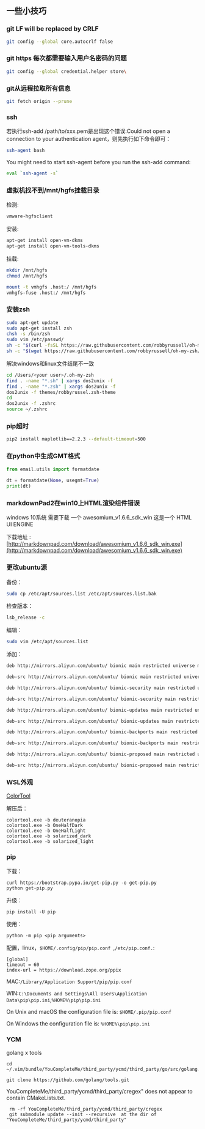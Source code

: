 ## 一些小技巧

### git LF will be replaced by CRLF    

```bash
git config --global core.autocrlf false
```

### git https 每次都需要输入用户名密码的问题

```bash
git config --global credential.helper store\
```

### git从远程拉取所有信息

```bash
git fetch origin --prune
```

### ssh
 
若执行ssh-add /path/to/xxx.pem是出现这个错误:Could not open a connection to your authentication agent，则先执行如下命令即可：
```bash
ssh-agent bash
```

You might need to start ssh-agent before you run the ssh-add command:
```bash
eval `ssh-agent -s`
```

### 虚拟机找不到/mnt/hgfs挂载目录

检测:
```bash
vmware-hgfsclient
```

安装:
```bash
apt-get install open-vm-dkms
apt-get install open-vm-tools-dkms
```

挂载:
```bash
mkdir /mnt/hgfs
chmod /mnt/hgfs

mount -t vmhgfs .host:/ /mnt/hgfs
vmhgfs-fuse .host:/ /mnt/hgfs
```

### 安装zsh

```bash
sudo apt-get update
sudo apt-get install zsh
chsh -s /bin/zsh
sudo vim /etc/passwd/
sh -c "$(curl -fsSL https://raw.githubusercontent.com/robbyrussell/oh-my-zsh/master/tools/install.sh)"
sh -c "$(wget https://raw.githubusercontent.com/robbyrussell/oh-my-zsh/master/tools/install.sh -O -)"
```

解决windows和linux文件结尾不一致
```bash
cd /Users/<your user>/.oh-my-zsh
find . -name "*.sh" | xargs dos2unix -f
find . -name "*.zsh" | xargs dos2unix -f
dos2unix -f themes/robbyrussel.zsh-theme
cd
dos2unix -f .zshrc
source ~/.zshrc
```
### pip超时

```bash
pip2 install maplotlib==2.2.3 --default-timeout=500
```

### 在python中生成GMT格式

```python
from email.utils import formatdate
 
dt = formatdate(None, usegmt=True)
print(dt)
```

### markdownPad2在win10上HTML渲染组件错误
windows 10系统 需要下载 一个 awesomium_v1.6.6_sdk_win 这是一个 HTML UI ENGINE

下载地址 :
[http://markdownpad.com/download/awesomium_v1.6.6_sdk_win.exe](http://markdownpad.com/download/awesomium_v1.6.6_sdk_win.exe)

### 更改ubuntu源

备份：
```bash
sudo cp /etc/apt/sources.list /etc/apt/sources.list.bak
```

检查版本：
```bash
lsb_release -c
```

编辑：
```bash
sudo vim /etc/apt/sources.list
```

添加：
```bash
deb http://mirrors.aliyun.com/ubuntu/ bionic main restricted universe multiverse

deb-src http://mirrors.aliyun.com/ubuntu/ bionic main restricted universe multiverse

deb http://mirrors.aliyun.com/ubuntu/ bionic-security main restricted universe multiverse

deb-src http://mirrors.aliyun.com/ubuntu/ bionic-security main restricted universe multiverse

deb http://mirrors.aliyun.com/ubuntu/ bionic-updates main restricted universe multiverse

deb-src http://mirrors.aliyun.com/ubuntu/ bionic-updates main restricted universe multiverse

deb http://mirrors.aliyun.com/ubuntu/ bionic-backports main restricted universe multiverse

deb-src http://mirrors.aliyun.com/ubuntu/ bionic-backports main restricted universe multiverse

deb http://mirrors.aliyun.com/ubuntu/ bionic-proposed main restricted universe multiverse

deb-src http://mirrors.aliyun.com/ubuntu/ bionic-proposed main restricted universe multiverse
```

### WSL外观

[ColorTool](https://github.com/microsoft/terminal/releases/tag/1708.14008)

解压后：
```
colortool.exe -b deuteranopia
colortool.exe -b OneHalfDark
colortool.exe -b OneHalfLight
colortool.exe -b solarized_dark
colortool.exe -b solarized_light
```

### pip

下载：
```
curl https://bootstrap.pypa.io/get-pip.py -o get-pip.py
python get-pip.py
```
升级：
```
pip install -U pip
```
使用：
```
python -m pip <pip arguments>
```
配置，linux，`$HOME/.config/pip/pip.conf `,`/etc/pip.conf.`:
```
[global]
timeout = 60
index-url = https://download.zope.org/ppix
```
MAC:`/Library/Application Support/pip/pip.conf`

WIN:`C:\Documents and Settings\All Users\Application Data\pip\pip.ini`,`%HOME%\pip\pip.ini`

On Unix and macOS the configuration file is: `$HOME/.pip/pip.conf`

On Windows the configuration file is: `%HOME%\pip\pip.ini`

### YCM

golang x tools
```
cd ~/.vim/bundle/YouCompleteMe/third_party/ycmd/third_party/go/src/golang.org/x

git clone https://github.com/golang/tools.git
```
 YouCompleteMe/third_party/ycmd/third_party/cregex" does not appear to contain CMakeLists.txt.

```
 rm -rf YouCompleteMe/third_party/ycmd/third_party/cregex 
 git submodule update --init --recursive  at the dir of "YouCompleteMe/third_party/ycmd/third_party"
```
